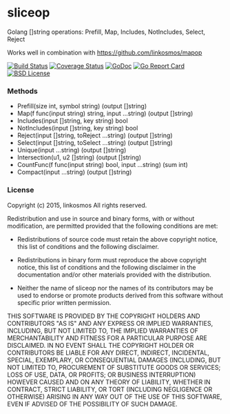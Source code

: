 # sliceop

Golang []string operations: Prefill, Map, Includes, NotIncludes, Select, Reject

Works well in combination with https://github.com/linkosmos/mapop

[![Build Status](https://travis-ci.org/linkosmos/sliceop.svg?branch=master)](https://travis-ci.org/linkosmos/sliceop)
[![Coverage Status](https://coveralls.io/repos/github/linkosmos/sliceop/badge.svg?branch=master)](https://coveralls.io/github/linkosmos/sliceop?branch=master)
[![GoDoc](http://godoc.org/github.com/linkosmos/sliceop?status.svg)](http://godoc.org/github.com/linkosmos/sliceop)
[![Go Report Card](http://goreportcard.com/badge/linkosmos/sliceop)](http://goreportcard.com/report/linkosmos/sliceop)
[![BSD License](http://img.shields.io/badge/license-BSD-blue.svg)](http://opensource.org/licenses/BSD-3-Clause)

### Methods
 - Prefill(size int, symbol string) (output []string)
 - Map(f func(input string) string, input ...string) (output []string)
 - Includes(input []string, key string) bool
 - NotIncludes(input []string, key string) bool
 - Reject(input []string, toReject ...string) (output []string)
 - Select(input []string, toSelect ...string) (output []string)
 - Unique(input ...string) (output []string)
 - Intersection(u1, u2 []string) (output []string)
 - CountFunc(f func(input string) bool, input ...string) (sum int)
 - Compact(input ...string) (output []string)

### License

Copyright (c) 2015, linkosmos
All rights reserved.

Redistribution and use in source and binary forms, with or without
modification, are permitted provided that the following conditions are met:

* Redistributions of source code must retain the above copyright notice, this
  list of conditions and the following disclaimer.

* Redistributions in binary form must reproduce the above copyright notice,
  this list of conditions and the following disclaimer in the documentation
  and/or other materials provided with the distribution.

* Neither the name of sliceop nor the names of its
  contributors may be used to endorse or promote products derived from
  this software without specific prior written permission.

THIS SOFTWARE IS PROVIDED BY THE COPYRIGHT HOLDERS AND CONTRIBUTORS "AS IS"
AND ANY EXPRESS OR IMPLIED WARRANTIES, INCLUDING, BUT NOT LIMITED TO, THE
IMPLIED WARRANTIES OF MERCHANTABILITY AND FITNESS FOR A PARTICULAR PURPOSE ARE
DISCLAIMED. IN NO EVENT SHALL THE COPYRIGHT HOLDER OR CONTRIBUTORS BE LIABLE
FOR ANY DIRECT, INDIRECT, INCIDENTAL, SPECIAL, EXEMPLARY, OR CONSEQUENTIAL
DAMAGES (INCLUDING, BUT NOT LIMITED TO, PROCUREMENT OF SUBSTITUTE GOODS OR
SERVICES; LOSS OF USE, DATA, OR PROFITS; OR BUSINESS INTERRUPTION) HOWEVER
CAUSED AND ON ANY THEORY OF LIABILITY, WHETHER IN CONTRACT, STRICT LIABILITY,
OR TORT (INCLUDING NEGLIGENCE OR OTHERWISE) ARISING IN ANY WAY OUT OF THE USE
OF THIS SOFTWARE, EVEN IF ADVISED OF THE POSSIBILITY OF SUCH DAMAGE.
